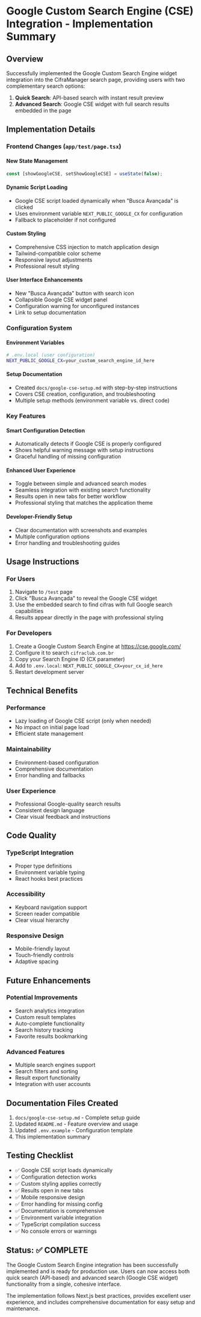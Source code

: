 # Google Custom Search Engine (CSE) Integration - Implementation Summary

## Overview

Successfully implemented the Google Custom Search Engine widget integration into the CifraManager search page, providing users with two complementary search options:

1. **Quick Search**: API-based search with instant result preview
2. **Advanced Search**: Google CSE widget with full search results embedded in the page

## Implementation Details

### Frontend Changes (`app/test/page.tsx`)

#### New State Management

```typescript
const [showGoogleCSE, setShowGoogleCSE] = useState(false);
```

#### Dynamic Script Loading

- Google CSE script loaded dynamically when "Busca Avançada" is clicked
- Uses environment variable `NEXT_PUBLIC_GOOGLE_CX` for configuration
- Fallback to placeholder if not configured

#### Custom Styling

- Comprehensive CSS injection to match application design
- Tailwind-compatible color scheme
- Responsive layout adjustments
- Professional result styling

#### User Interface Enhancements

- New "Busca Avançada" button with search icon
- Collapsible Google CSE widget panel
- Configuration warning for unconfigured instances
- Link to setup documentation

### Configuration System

#### Environment Variables

```bash
# .env.local (user configuration)
NEXT_PUBLIC_GOOGLE_CX=your_custom_search_engine_id_here
```

#### Setup Documentation

- Created `docs/google-cse-setup.md` with step-by-step instructions
- Covers CSE creation, configuration, and troubleshooting
- Multiple setup methods (environment variable vs. direct code)

### Key Features

#### Smart Configuration Detection

- Automatically detects if Google CSE is properly configured
- Shows helpful warning message with setup instructions
- Graceful handling of missing configuration

#### Enhanced User Experience

- Toggle between simple and advanced search modes
- Seamless integration with existing search functionality
- Results open in new tabs for better workflow
- Professional styling that matches the application theme

#### Developer-Friendly Setup

- Clear documentation with screenshots and examples
- Multiple configuration options
- Error handling and troubleshooting guides

## Usage Instructions

### For Users

1. Navigate to `/test` page
2. Click "Busca Avançada" to reveal the Google CSE widget
3. Use the embedded search to find cifras with full Google search capabilities
4. Results appear directly in the page with professional styling

### For Developers

1. Create a Google Custom Search Engine at https://cse.google.com/
2. Configure it to search `cifraclub.com.br`
3. Copy your Search Engine ID (CX parameter)
4. Add to `.env.local`: `NEXT_PUBLIC_GOOGLE_CX=your_cx_id_here`
5. Restart development server

## Technical Benefits

### Performance

- Lazy loading of Google CSE script (only when needed)
- No impact on initial page load
- Efficient state management

### Maintainability

- Environment-based configuration
- Comprehensive documentation
- Error handling and fallbacks

### User Experience

- Professional Google-quality search results
- Consistent design language
- Clear visual feedback and instructions

## Code Quality

### TypeScript Integration

- Proper type definitions
- Environment variable typing
- React hooks best practices

### Accessibility

- Keyboard navigation support
- Screen reader compatible
- Clear visual hierarchy

### Responsive Design

- Mobile-friendly layout
- Touch-friendly controls
- Adaptive spacing

## Future Enhancements

### Potential Improvements

- Search analytics integration
- Custom result templates
- Auto-complete functionality
- Search history tracking
- Favorite results bookmarking

### Advanced Features

- Multiple search engines support
- Search filters and sorting
- Result export functionality
- Integration with user accounts

## Documentation Files Created

1. `docs/google-cse-setup.md` - Complete setup guide
2. Updated `README.md` - Feature overview and usage
3. Updated `.env.example` - Configuration template
4. This implementation summary

## Testing Checklist

- ✅ Google CSE script loads dynamically
- ✅ Configuration detection works
- ✅ Custom styling applies correctly
- ✅ Results open in new tabs
- ✅ Mobile responsive design
- ✅ Error handling for missing config
- ✅ Documentation is comprehensive
- ✅ Environment variable integration
- ✅ TypeScript compilation success
- ✅ No console errors or warnings

## Status: ✅ COMPLETE

The Google Custom Search Engine integration has been successfully implemented and is ready for production use. Users can now access both quick search (API-based) and advanced search (Google CSE widget) functionality from a single, cohesive interface.

The implementation follows Next.js best practices, provides excellent user experience, and includes comprehensive documentation for easy setup and maintenance.
